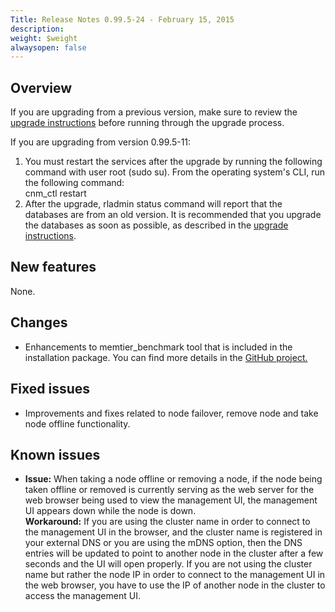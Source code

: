 ```yaml
---
Title: Release Notes 0.99.5-24 - February 15, 2015
description: 
weight: $weight
alwaysopen: false
---
```

Overview
--------

If you are upgrading from a previous version, make sure to review the
[upgrade
instructions](/redis-enterprise-documentation/installing-and-upgrading/upgrading)
before running through the upgrade process.

If you are upgrading from version 0.99.5-11:

1.  You must restart the services after the upgrade by running the
    following command with user root (sudo su). From the operating
    system's CLI, run the following command:\
    cnm\_ctl restart
2.  After the upgrade, rladmin status command will report that the
    databases are from an old version. It is recommended that you
    upgrade the databases as soon as possible, as described in the
    [upgrade
    instructions](/redis-enterprise-documentation/installing-and-upgrading/upgrading).

New features
------------

None.

Changes
-------

-   Enhancements to memtier\_benchmark tool that is included in the
    installation package. You can find more details in the [GitHub
    project.](https://github.com/RedisLabs/memtier_benchmark)

Fixed issues
------------

-   Improvements and fixes related to node failover, remove node and
    take node offline functionality.

Known issues
------------

-   **Issue:** When taking a node offline or removing a node, if the
    node being taken offline or removed is currently serving as the web
    server for the web browser being used to view the management UI, the
    management UI appears down while the node is down.\
    **Workaround:** If you are using the cluster name in order to
    connect to the management UI in the browser, and the cluster name is
    registered in your external DNS or you are using the mDNS option,
    then the DNS entries will be updated to point to another node in the
    cluster after a few seconds and the UI will open properly. If you
    are not using the cluster name but rather the node IP in order to
    connect to the management UI in the web browser, you have to use the
    IP of another node in the cluster to access the management UI.
